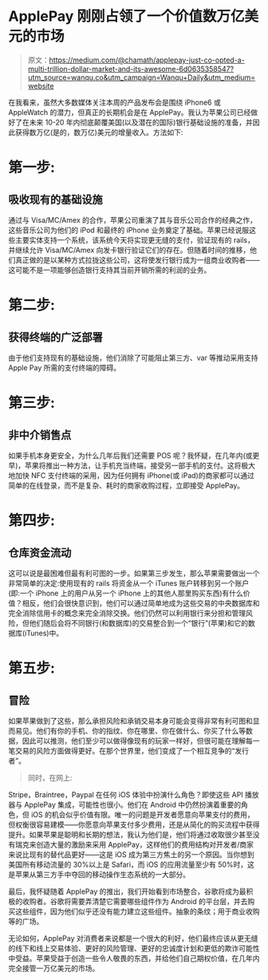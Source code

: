 # ApplePay 刚刚占领了一个价值数万亿美元的市场

> 原文：<https://medium.com/@chamath/applepay-just-co-opted-a-multi-trillion-dollar-market-and-its-awesome-6d0635358547?utm_source=wanqu.co&utm_campaign=Wanqu+Daily&utm_medium=website>

在我看来，虽然大多数媒体关注本周的产品发布会是围绕 iPhone6 或 AppleWatch 的潜力，但真正的长期机会是在 ApplePay。我认为苹果公司已经做好了在未来 10-20 年内彻底颠覆美国(以及潜在的国际)银行基础设施的准备，并因此获得数万亿(是的，数万亿)美元的增量收入。方法如下:

# 第一步:

## 吸收现有的基础设施

通过与 Visa/MC/Amex 的合作，苹果公司重演了其与音乐公司合作的经典之作，这些音乐公司为他们的 iPod 和最终的 iPhone 业务奠定了基础。苹果已经说服这些主要实体支持一个系统，该系统今天将实现更无缝的支付，验证现有的 rails，并继续允许 Visa/MC/Amex 向发卡银行验证它们的存在。但随着时间的推移，他们真正做的是以某种方式拉拢这些公司，这将使发行银行成为一组商业收购者——这可能不是一项能够创造银行支持其当前开销所需的利润的业务。

# 第二步:

## 获得终端的广泛部署

由于他们支持现有的基础设施，他们消除了可能阻止第三方、var 等推动采用支持 Apple Pay 所需的支付终端的障碍。

# 第三步:

## 非中介销售点

如果手机本身更安全，为什么几年后我们还需要 POS 呢？我怀疑，在几年内(或更早)，苹果将推出一种方法，让手机充当终端，接受另一部手机的支付。这将极大地加快 NFC 支付终端的采用，因为任何拥有 iPhone(或 iPad)的商家都可以通过简单的在线登录，而不是复杂、耗时的商家收购过程，立即接受 ApplePay。

# 第四步:

## 仓库资金流动

这可以说是最困难但最有利可图的一步。如果第三步发生，那么苹果需要做出一个非常简单的决定:使用现有的 rails 将资金从一个 iTunes 账户转移到另一个账户(即:一个 iPhone 上的用户从另一个 iPhone 上的其他人那里购买东西)有什么价值？相反，他们会很快意识到，他们可以通过简单地成为这些交易的中央数据库和完全消除信用卡的概念来完全消除交换。他们仍然可以利用银行来分担和管理风险，但他们随后会将不同银行(和数据库)的交易整合到一个“银行”(苹果)和它的数据库(iTunes)中。

# 第五步:

## 冒险

如果苹果做到了这些，那么承担风险和承销交易本身可能会变得非常有利可图和显而易见。他们有你的手机、你的指纹、你在哪里、你在做什么、你买了什么等数据，因此可以推测，他们至少可以做得像现有的玩家一样好，但很可能在理解每一笔交易的风险方面做得更好。在那个世界里，他们变成了一个相互竞争的“发行者”。

> 同时，在网上:

Stripe，Braintree，Paypal 在任何 iOS 体验中扮演什么角色？即使这些 API 播放器与 ApplePay 集成，可能性也很小。他们在 Android 中仍然扮演着重要的角色，但 iOS 的机会似乎价值有限。唯一的问题是开发者愿意向苹果支付的费用，但权衡很容易建模——你愿意向苹果支付多少费用，还是从简化的购买流程中获得提升。如果苹果是聪明和长期的想法，我认为他们是，他们将通过收取很少甚至没有瑞克来创造大量的激励来采用 ApplePay，这样他们的费用结构对开发者/商家来说比现有的替代品更好——这是 iOS 成为第三方焦土的另一个原因。当你想到美国所有移动流量的 30%以上是 Safari，而 iOS 的应用流量至少有 50%时，这是苹果从第三方手中夺回的移动操作生态系统的一大部分。

最后，我怀疑随着 ApplePay 的推出，我们开始看到市场整合，谷歌将成为最积极的收购者。谷歌将需要弄清楚它需要哪些组件作为 Android 的平台层，并去购买这些组件，因为他们似乎还没有能力建立这些组件。抽象的条纹；用于商业收购等的广场。

无论如何，ApplePay 对消费者来说都是一个很大的利好，他们最终应该从更无缝的线下和线上交易体验、更好的风险管理、更好的忠诚度计划和更低的欺诈可能性中受益。苹果受益于创造一些令人敬畏的东西，并给他们自己期权价值，在几年内完全接管一万亿美元的市场。
